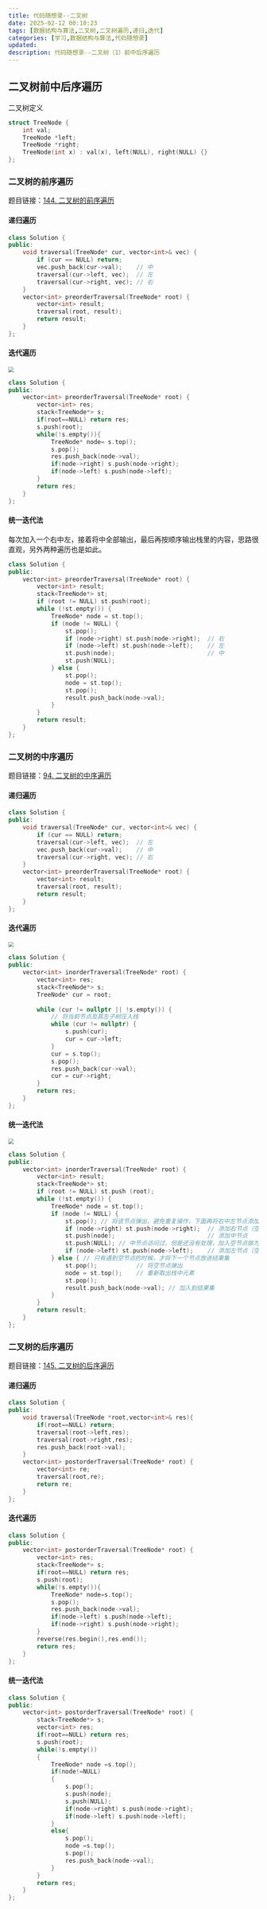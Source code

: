 ```yaml
---
title: 代码随想录--二叉树
date: 2025-02-12 00:10:23
tags: [数据结构与算法,二叉树,二叉树遍历,递归,迭代]
categories: [学习,数据结构与算法,代码随想录]
updated: 
description: 代码随想录--二叉树（1）前中后序遍历
---
```


## 二叉树前中后序遍历

二叉树定义

```c++
struct TreeNode {
    int val;
    TreeNode *left;
    TreeNode *right;
    TreeNode(int x) : val(x), left(NULL), right(NULL) {}
};
```

### 二叉树的前序遍历

题目链接：[144. 二叉树的前序遍历](https://leetcode.cn/problems/binary-tree-preorder-traversal/)

#### 递归遍历

```c++
class Solution {
public:
    void traversal(TreeNode* cur, vector<int>& vec) {
        if (cur == NULL) return;
        vec.push_back(cur->val);    // 中
        traversal(cur->left, vec);  // 左
        traversal(cur->right, vec); // 右
    }
    vector<int> preorderTraversal(TreeNode* root) {
        vector<int> result;
        traversal(root, result);
        return result;
    }
};
```

#### 迭代遍历

<img src="https://code-thinking.cdn.bcebos.com/gifs/%E4%BA%8C%E5%8F%89%E6%A0%91%E5%89%8D%E5%BA%8F%E9%81%8D%E5%8E%86%EF%BC%88%E8%BF%AD%E4%BB%A3%E6%B3%95%EF%BC%89.gif" style="zoom:67%;" />

```c++
class Solution {
public:
    vector<int> preorderTraversal(TreeNode* root) {
        vector<int> res;
        stack<TreeNode*> s;
        if(root==NULL) return res;
        s.push(root);
        while(!s.empty()){
            TreeNode* node= s.top();
            s.pop();
            res.push_back(node->val);
            if(node->right) s.push(node->right);
            if(node->left) s.push(node->left);
        }
        return res;
    }
};
```

#### 统一迭代法

每次加入一个右中左，接着将中全部输出，最后再按顺序输出栈里的内容，思路很直观，另外两种遍历也是如此。

```c++
class Solution {
public:
    vector<int> preorderTraversal(TreeNode* root) {
        vector<int> result;
        stack<TreeNode*> st;
        if (root != NULL) st.push(root);
        while (!st.empty()) {
            TreeNode* node = st.top();
            if (node != NULL) {
                st.pop();
                if (node->right) st.push(node->right);  // 右
                if (node->left) st.push(node->left);    // 左
                st.push(node);                          // 中
                st.push(NULL);
            } else {
                st.pop();
                node = st.top();
                st.pop();
                result.push_back(node->val);
            }
        }
        return result;
    }
};
```





### 二叉树的中序遍历

题目链接：[94. 二叉树的中序遍历](https://leetcode.cn/problems/binary-tree-inorder-traversal/)

#### 递归遍历

```c++
class Solution {
public:
    void traversal(TreeNode* cur, vector<int>& vec) {
        if (cur == NULL) return;
        traversal(cur->left, vec);  // 左
        vec.push_back(cur->val);    // 中
        traversal(cur->right, vec); // 右
    }
    vector<int> preorderTraversal(TreeNode* root) {
        vector<int> result;
        traversal(root, result);
        return result;
    }
};
```

#### 迭代遍历

<img src="https://code-thinking.cdn.bcebos.com/gifs/%E4%BA%8C%E5%8F%89%E6%A0%91%E4%B8%AD%E5%BA%8F%E9%81%8D%E5%8E%86%EF%BC%88%E8%BF%AD%E4%BB%A3%E6%B3%95%EF%BC%89.gif" style="zoom: 67%;" />

```c++
class Solution {
public:
    vector<int> inorderTraversal(TreeNode* root) {
        vector<int> res;
        stack<TreeNode*> s;
        TreeNode* cur = root;
        
        while (cur != nullptr || !s.empty()) {
            // 将当前节点及其左子树压入栈
            while (cur != nullptr) {
                s.push(cur);
                cur = cur->left;
            }
            cur = s.top();
            s.pop();
            res.push_back(cur->val);
            cur = cur->right;
        } 
        return res;
    }
};
```

#### 统一迭代法

<img src="https://code-thinking.cdn.bcebos.com/gifs/%E4%B8%AD%E5%BA%8F%E9%81%8D%E5%8E%86%E8%BF%AD%E4%BB%A3%EF%BC%88%E7%BB%9F%E4%B8%80%E5%86%99%E6%B3%95%EF%BC%89.gif" style="zoom:67%;" />

```c++
class Solution {
public:
    vector<int> inorderTraversal(TreeNode* root) {
        vector<int> result;
        stack<TreeNode*> st;
        if (root != NULL) st.push (root);
        while (!st.empty()) {
            TreeNode* node = st.top();
            if (node != NULL) {
                st.pop(); // 将该节点弹出，避免重复操作，下面再将右中左节点添加到栈中
                if (node->right) st.push(node->right);  // 添加右节点（空节点不入栈）
                st.push(node);                          // 添加中节点
                st.push(NULL); // 中节点访问过，但是还没有处理，加入空节点做为标记。
                if (node->left) st.push(node->left);    // 添加左节点（空节点不入栈）
            } else { // 只有遇到空节点的时候，才将下一个节点放进结果集
                st.pop();           // 将空节点弹出
                node = st.top();    // 重新取出栈中元素
                st.pop();
                result.push_back(node->val); // 加入到结果集
            }
        }
        return result;
    }
};
```



### 二叉树的后序遍历

题目链接：[145. 二叉树的后序遍历](https://leetcode.cn/problems/binary-tree-postorder-traversal/)

#### 递归遍历

```c++
class Solution {
public:
    void traversal(TreeNode *root,vector<int>& res){
        if(root==NULL) return;
        traversal(root->left,res);
        traversal(root->right,res);
        res.push_back(root->val);
    }
    vector<int> postorderTraversal(TreeNode* root) {
        vector<int> re;
        traversal(root,re);
        return re;
    }
};
```

#### 迭代遍历

```c++
class Solution {
public:
    vector<int> postorderTraversal(TreeNode* root) {
        vector<int> res;
        stack<TreeNode*> s;
        if(root==NULL) return res;
        s.push(root);
        while(!s.empty()){
            TreeNode* node=s.top();
            s.pop();
            res.push_back(node->val);
            if(node->left) s.push(node->left);
            if(node->right) s.push(node->right);
        }
        reverse(res.begin(),res.end());
        return res;
    }
};
```

#### 统一迭代法

```c++
class Solution {
public:
    vector<int> postorderTraversal(TreeNode* root) {
        stack<TreeNode*> s;
        vector<int> res;
        if(root==NULL) return res;
        s.push(root);
        while(!s.empty())
        {
            TreeNode* node =s.top();
            if(node!=NULL)
            {
                s.pop();
                s.push(node);
                s.push(NULL);
                if(node->right) s.push(node->right);
                if(node->left) s.push(node->left);
            }
            else{
                s.pop();
                node =s.top();
                s.pop();
                res.push_back(node->val);
            }
        }
        return res;
    }
};
```

